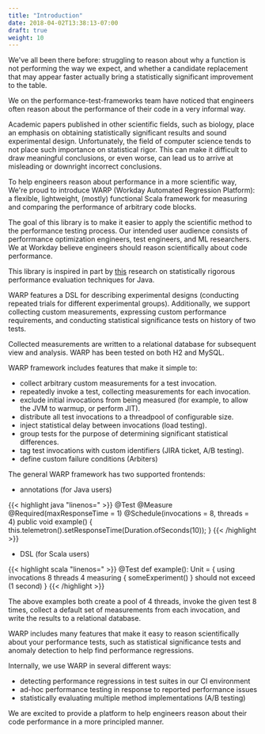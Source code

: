 ```yaml
---
title: "Introduction"
date: 2018-04-02T13:38:13-07:00
draft: true
weight: 10
---
```


We've all been there before: struggling to reason about why a function is not performing the way we expect,
and whether a candidate replacement that may appear faster actually bring a statistically significant
improvement to the table. 

We on the performance-test-frameworks team have noticed that engineers often reason about the performance
of their code in a very informal way. 

Academic papers published in other scientific fields, such as biology, place an emphasis on 
obtaining statistically significant results and sound experimental design. Unfortunately, the field of computer
science tends to not place such importance on statistical rigor.
This can make it difficult to draw meaningful conclusions, or even worse, can lead us to arrive at misleading or
downright incorrect conclusions.

To help engineers reason about performance in a more scientific way, 
We're proud to introduce WARP (Workday Automated Regression Platform): a flexible, lightweight, (mostly) functional Scala framework for measuring and comparing 
the performance of arbitrary code blocks.

The goal of this library is to make it easier to apply the scientific method to the performance testing process.
Our intended user audience consists of perforrmance optimization engineers, test engineers, and ML researchers.
We at Workday believe engineers should reason scientifically about code performance.

This library is inspired in part by [this](https://dl.acm.org/citation.cfm?id=1297033) research on
statistically rigorous performance evaluation techniques for Java.

WARP features a DSL for describing experimental designs (conducting repeated trials for different experimental
groups).
Additionally, we support collecting custom measurements, expressing custom performance requirements,
and conducting statistical significance tests on history of two tests.

Collected measurements are written to a relational database for subsequent view and analysis. 
WARP has been tested on both H2 and MySQL.

WARP framework includes features that make it simple to:

  - collect arbitrary custom measurements for a test invocation.
  - repeatedly invoke a test, collecting measurements for each invocation.
  - exclude initial invocations from being measured (for example, to allow the JVM to warmup, or perform JIT).
  - distribute all test invocations to a threadpool of configurable size.
  - inject statistical delay between invocations (load testing).
  - group tests for the purpose of determining significant statistical differences.
  - tag test invocations with custom identifiers (JIRA ticket, A/B testing).
  - define custom failure conditions (Arbiters)

The general WARP framework has two supported frontends:

  - annotations (for Java users)

{{< highlight java "linenos=" >}}
@Test
@Measure
@Required(maxResponseTime = 1)
@Schedule(invocations = 8, threads = 4)
public void example() {
    this.telemetron().setResponseTime(Duration.ofSeconds(10));
}
{{< /highlight >}}

  - DSL (for Scala users)

{{< highlight scala "linenos=" >}}
@Test
def example(): Unit = {
  using invocations 8 threads 4 measuring {
    someExperiment() 
  } should not exceed (1 second)
}
{{< /highlight >}}

The above examples both create a pool of 4 threads, invoke the given test 8 times, collect a default set of measurements
from each invocation, and write the results to a relational database.

WARP includes many features that make it easy to reason scientifically about your performance tests,
such as statistical significance tests and anomaly detection to help find performance regressions.

Internally, we use WARP in several different ways:
 
  - detecting performance regressions in test suites in our CI environment
  - ad-hoc performance testing in response to reported performance issues
  - statistically evaluating multiple method implementations (A/B testing)

We are excited to provide a platform to help engineers reason about their code performance in a more principled manner.
